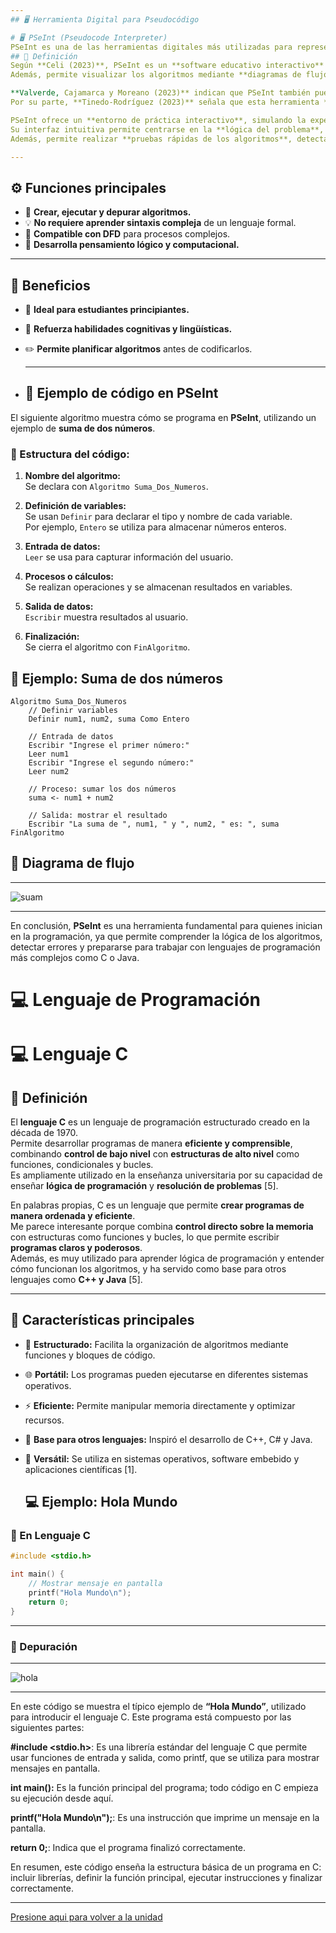 ```yaml
---
## 🖥️ Herramienta Digital para Pseudocódigo

# 🖥️ PSeInt (Pseudocode Interpreter)
PSeInt es una de las herramientas digitales más utilizadas para representar algoritmos en pseudocódigo. Su uso facilita el aprendizaje de la lógica de programación y permite practicar antes de pasar a un lenguaje formal.
## 📝 Definición
Según **Celi (2023)**, PSeInt es un **software educativo interactivo** que facilita el aprendizaje de la **lógica de programación** y la **construcción de algoritmos en pseudocódigo en español** [2].  
Además, permite visualizar los algoritmos mediante **diagramas de flujo**, lo que ayuda a comprender mejor el funcionamiento de un programa.

**Valverde, Cajamarca y Moreano (2023)** indican que PSeInt también puede integrarse con **Diagramas de Flujo de Datos (DFD)**, extendiendo su uso a procesos más complejos [3].  
Por su parte, **Tinedo-Rodríguez (2023)** señala que esta herramienta **fortalece el pensamiento lógico y computacional**, además de mejorar habilidades cognitivas y lingüísticas [4].

PSeInt ofrece un **entorno de práctica interactivo**, simulando la experiencia de programar en un lenguaje real, lo que facilita la transición a lenguajes como **C, Java o Python**.  
Su interfaz intuitiva permite centrarse en la **lógica del problema**, sin complicaciones sintácticas.  
Además, permite realizar **pruebas rápidas de los algoritmos**, detectando errores lógicos antes de pasar a un lenguaje formal.

---
```


## ⚙️ Funciones principales

- 📝 **Crear, ejecutar y depurar algoritmos.**  
- 💡 **No requiere aprender sintaxis compleja** de un lenguaje formal.  
- 🔄 **Compatible con DFD** para procesos complejos.  
- 🧠 **Desarrolla pensamiento lógico y computacional.**

---

## 🌟 Beneficios

- 🎯 **Ideal para estudiantes principiantes.**  
- 🧩 **Refuerza habilidades cognitivas y lingüísticas.**  
- ✏️ **Permite planificar algoritmos** antes de codificarlos.
- 
  ---------------

  ## 📝 Ejemplo de código en PSeInt

El siguiente algoritmo muestra cómo se programa en **PSeInt**, utilizando un ejemplo de **suma de dos números**.

### 🔹 Estructura del código:

1. **Nombre del algoritmo:**  
   Se declara con `Algoritmo Suma_Dos_Numeros`.

2. **Definición de variables:**  
   Se usan `Definir` para declarar el tipo y nombre de cada variable.  
   Por ejemplo, `Entero` se utiliza para almacenar números enteros.

3. **Entrada de datos:**  
   `Leer` se usa para capturar información del usuario.

4. **Procesos o cálculos:**  
   Se realizan operaciones y se almacenan resultados en variables.

5. **Salida de datos:**  
   `Escribir` muestra resultados al usuario.

6. **Finalización:**  
   Se cierra el algoritmo con `FinAlgoritmo`.

  ## 📝 Ejemplo: Suma de dos números

```pseudocode
Algoritmo Suma_Dos_Numeros
    // Definir variables
    Definir num1, num2, suma Como Entero

    // Entrada de datos
    Escribir "Ingrese el primer número:"
    Leer num1
    Escribir "Ingrese el segundo número:"
    Leer num2

    // Proceso: sumar los dos números
    suma <- num1 + num2

    // Salida: mostrar el resultado
    Escribir "La suma de ", num1, " y ", num2, " es: ", suma
FinAlgoritmo
```
## 📝 Diagrama de flujo
-----

![suam](https://github.com/user-attachments/assets/ad26856a-e592-4145-99bb-2185f86a0914)

-----
En conclusión, **PSeInt** es una herramienta fundamental para quienes inician en la programación, ya que permite comprender la lógica de los algoritmos, detectar errores y prepararse para trabajar con lenguajes de programación más complejos como C o Java.


 
# 💻 Lenguaje de Programación
# 💻 Lenguaje C

## 📝 Definición

El **lenguaje C** es un lenguaje de programación estructurado creado en la década de 1970.  
Permite desarrollar programas de manera **eficiente y comprensible**, combinando **control de bajo nivel** con **estructuras de alto nivel** como funciones, condicionales y bucles.  
Es ampliamente utilizado en la enseñanza universitaria por su capacidad de enseñar **lógica de programación** y **resolución de problemas** [5].

En palabras propias, C es un lenguaje que permite **crear programas de manera ordenada y eficiente**.  
Me parece interesante porque combina **control directo sobre la memoria** con estructuras como funciones y bucles, lo que permite escribir **programas claros y poderosos**.  
Además, es muy utilizado para aprender lógica de programación y entender cómo funcionan los algoritmos, y ha servido como base para otros lenguajes como **C++ y Java** [5].

---

## 🌟 Características principales

- 🧩 **Estructurado:** Facilita la organización de algoritmos mediante funciones y bloques de código.  
- 🌐 **Portátil:** Los programas pueden ejecutarse en diferentes sistemas operativos.  
- ⚡ **Eficiente:** Permite manipular memoria directamente y optimizar recursos.  
- 🔧 **Base para otros lenguajes:** Inspiró el desarrollo de C++, C# y Java.  
- 🔄 **Versátil:** Se utiliza en sistemas operativos, software embebido y aplicaciones científicas [1].

  ## 💻 Ejemplo: Hola Mundo

### 🌟 En Lenguaje C

```c
#include <stdio.h>

int main() {
    // Mostrar mensaje en pantalla
    printf("Hola Mundo\n");
    return 0;
}
```
-------
### 🌟 Depuración
------
![hola](https://github.com/user-attachments/assets/4470868d-5ffc-4a8f-970b-147d02e8aba2)

----
En este código se muestra el típico ejemplo de **“Hola Mundo”**, utilizado para introducir el lenguaje C.
Este programa está compuesto por las siguientes partes:

**#include <stdio.h>**: Es una librería estándar del lenguaje C que permite usar funciones de entrada y salida, como printf, que se utiliza para mostrar mensajes en pantalla.

**int main():** Es la función principal del programa; todo código en C empieza su ejecución desde aquí.

**printf("Hola Mundo\n");**: Es una instrucción que imprime un mensaje en la pantalla.

**return 0;**: Indica que el programa finalizó correctamente.

En resumen, este código enseña la estructura básica de un programa en C:
incluir librerías, definir la función principal, ejecutar instrucciones y finalizar correctamente.

  --------
[Presione aqui para volver a la unidad](Unidad1.md)
